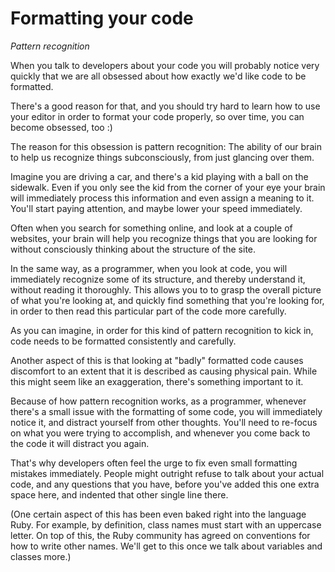 # Formatting your code

*Pattern recognition*

When you talk to developers about your code you will probably notice very
quickly that we are all obsessed about how exactly we'd like code to be
formatted.

There's a good reason for that, and you should try hard to learn how to use
your editor in order to format your code properly, so over time, you can become
obsessed, too :)

The reason for this obsession is pattern recognition: The ability of our brain
to help us recognize things subconsciously, from just glancing over them.

Imagine you are driving a car, and there's a kid playing with a ball on the
sidewalk. Even if you only see the kid from the corner of your eye your brain
will immediately process this information and even assign a meaning to it.
You'll start paying attention, and maybe lower your speed immediately.

Often when you search for something online, and look at a couple of 
websites, your brain will help you recognize things that you are looking
for without consciously thinking about the structure of the site.

In the same way, as a programmer, when you look at code, you will immediately
recognize some of its structure, and thereby understand it, without reading it
thoroughly. This allows you to to grasp the overall picture of what you're
looking at, and quickly find something that you're looking for, in order to
then read this particular part of the code more carefully.

As you can imagine, in order for this kind of pattern recognition to kick in,
code needs to be formatted consistently and carefully.

Another aspect of this is that looking at "badly" formatted code causes
discomfort to an extent that it is described as causing physical pain. While
this might seem like an exaggeration, there's something important to it.

Because of how pattern recognition works, as a programmer, whenever there's
a small issue with the formatting of some code, you will immediately notice
it, and distract yourself from other thoughts. You'll need to re-focus on what
you were trying to accomplish, and whenever you come back to the code it will
distract you again.

That's why developers often feel the urge to fix even small formatting
mistakes immediately. People might outright refuse to talk about your actual
code, and any questions that you have, before you've added this one extra space
here, and indented that other single line there.

(One certain aspect of this has been even baked right into the language Ruby.
For example, by definition, class names must start with an uppercase letter.
On top of this, the Ruby community has agreed on conventions for how to
write other names. We'll get to this once we talk about variables and
classes more.)


